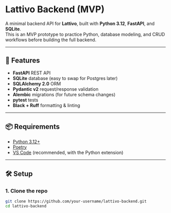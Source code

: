 # Lattivo Backend (MVP)

A minimal backend API for **Lattivo**, built with **Python 3.12**, **FastAPI**, and **SQLite**.  
This is an MVP prototype to practice Python, database modeling, and CRUD workflows before building the full backend.

---

## 🚀 Features
- **FastAPI** REST API
- **SQLite** database (easy to swap for Postgres later)
- **SQLAlchemy 2.0** ORM
- **Pydantic v2** request/response validation
- **Alembic** migrations (for future schema changes)
- **pytest** tests
- **Black + Ruff** formatting & linting

---

## 📦 Requirements
- [Python 3.12+](https://www.python.org/downloads/)
- [Poetry](https://python-poetry.org/docs/#installation)
- [VS Code](https://code.visualstudio.com/) (recommended, with the Python extension)

---

## 🛠️ Setup

### 1. Clone the repo
```bash
git clone https://github.com/your-username/lattivo-backend.git
cd lattivo-backend
